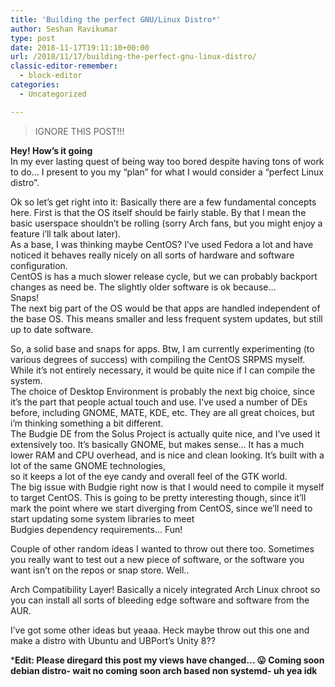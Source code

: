 ```yaml
---
title: 'Building the perfect GNU/Linux Distro*'
author: Seshan Ravikumar
type: post
date: 2018-11-17T19:11:10+00:00
url: /2018/11/17/building-the-perfect-gnu-linux-distro/
classic-editor-remember:
  - block-editor
categories:
  - Uncategorized

---
```

<blockquote class="wp-block-quote">
  <p>
    IGNORE THIS POST!!!
  </p>
</blockquote>

**Hey! How&#8217;s it going**  
In my ever lasting quest of being way too bored despite having tons of work to do&#8230; I present to you my &#8220;plan&#8221; for what I would consider a &#8220;perfect Linux distro&#8221;. 

Ok so let&#8217;s get right into it: Basically there are a few fundamental concepts here. First is that the OS itself should be fairly stable. By that I mean the basic userspace shouldn&#8217;t be rolling (sorry Arch fans, but you might enjoy a feature i&#8217;ll talk about later).  
As a base, I was thinking maybe CentOS? I&#8217;ve used Fedora a lot and have noticed it behaves really nicely on all sorts of hardware and software configuration.  
CentOS is has a much slower release cycle, but we can probably backport changes as need be. The slightly older software is ok because&#8230;  
Snaps!  
The next big part of the OS would be that apps are handled independent of the base OS. This means smaller and less frequent system updates, but still up to date software.

So, a solid base and snaps for apps. Btw, I am currently experimenting (to various degrees of success) with compiling the CentOS SRPMS myself. While it&#8217;s not entirely necessary, it would be quite nice if I can compile the system.  
The choice of Desktop Environment is probably the next big choice, since it&#8217;s the part that people actual touch and use. I&#8217;ve used a number of DEs before, including GNOME, MATE, KDE, etc. They are all great choices, but i&#8217;m thinking something a bit different.  
The Budgie DE from the Solus Project is actually quite nice, and I&#8217;ve used it extensively too. It&#8217;s basically GNOME, but makes sense&#8230; It has a much lower RAM and CPU overhead, and is nice and clean looking. It&#8217;s built with a lot of the same GNOME technologies,  
so it keeps a lot of the eye candy and overall feel of the GTK world.  
The big issue with Budgie right now is that I would need to compile it myself to target CentOS. This is going to be pretty interesting though, since it&#8217;ll mark the point where we start diverging from CentOS, since we&#8217;ll need to start updating some system libraries to meet  
Budgies dependency requirements&#8230; Fun!

Couple of other random ideas I wanted to throw out there too. Sometimes you really want to test out a new piece of software, or the software you want isn&#8217;t on the repos or snap store. Well..

Arch Compatibility Layer! Basically a nicely integrated Arch Linux chroot so you can install all sorts of bleeding edge software and software from the AUR. 

I&#8217;ve got some other ideas but yeaaa. Heck maybe throw out this one and make a distro with Ubuntu and UBPort&#8217;s Unity 8?? 

***Edit: Please diregard this post my views have changed&#8230; 😛 Coming soon debian distro- wait no coming soon arch based non systemd- uh yea idk**